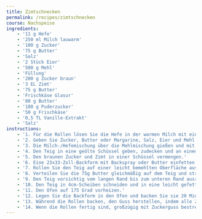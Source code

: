 ```yaml
---
title: Zimtschnecken 
permalink: /recipes/zimtschnecken
course: Nachspeise
ingredients: 
    - '11 g Hefe'
    - '250 ml Milch lauwarm'
    - '100 g Zucker'
    - '75 g Butter'
    - 'Salz'
    - '2 Stück Eier'
    - '500 g Mehl'
    - 'Füllung'
    - '200 g Zucker braun'
    - '3 EL Zimt'
    - '75 g Butter'
    - 'Frischkäse Glasur'
    - '80 g Butter'
    - '180 g Puderzucker'
    - '50 g Frischkäse'
    - '0,5 TL Vanille-Extrakt'
    - 'Salz'
instructions: 
    - '1. Für die Rollen lösen Sie die Hefe in der warmen Milch mit einem Teelöffel Zucker (Sie können einen Teelöffel aus der 1/2 Tasse Zucker nehmen) in einer großen Schüssel auf. Lassen Sie sie etwa 5 Minuten ruhen. Wenn die Hefe gut ist, beginnt sie aufzuschäumen.'
    - '2. Geben Sie Zucker, Butter oder Margarine, Salz, Eier und Mehl in die Schüssel Ihres Mixers und verrühren Sie es, bis es gut eingearbeitet ist.'
    - '3. Die Milch-/Hefemischung über die Mehlmischung gießen und mit dem Knethaken gut vermischen, bis sie gut eingearbeitet ist und der Teig vom Schüsselrand her sauber wird.'
    - '4. Den Teig in eine geölte Schüssel geben, zudecken und an einem warmen Ort ca. 1 Stunde gehen lassen oder bis der Teig sich verdoppelt hat.'
    - '5. Den braunen Zucker und Zimt in einer Schüssel vermengen.'
    - '6. Eine 23x33-Zoll-Backform mit Backspray oder Butter einfetten.'
    - '7. Rollen Sie den Teig auf einer leicht bemehlten Oberfläche aus, bis er etwa 40cm lang und 30cm breit ist. Er sollte etwa 0,6cm dick sein.'
    - '8. Verteilen Sie die 75g Butter gleichmäßig auf dem Teig und streuen Sie dann den Zucker gleichmäßig über die Oberfläche des Teigs.'
    - '9. Den Teig vorsichtig vom langen Rand bis zum unteren Rand ausrollen.'
    - '10. Den Teig in 4cm-Scheiben schneiden und in eine leicht gefettete Backform legen. Sie können auch Zahnseide verwenden, um den Teig in Scheiben zu schneiden, wie im Video zu sehen. Legen Sie die geschnittenen Rollen in die vorbereitete Form. Decken Sie sie mit einem sauberen Küchentuch oder Plastikfolie ab und lassen Sie sie weitere 30 Minuten oder bis zur doppelten Größe aufgehen.'
    - '11. Den Ofen auf 175 Grad vorheizen.'
    - '12. Legen Sie die Backform in den Ofen und backen Sie sie 20 Minuten oder bis sie goldbraun sind. Die Garzeit kann stark variieren!'
    - '13. Während die Rollen backen, den Guss herstellen, indem alle Zutaten für den Guss verrührt und mit einem elektrischen Rührgerät gut geschlagen werden, bis sie flaumig und glatt sind.'
    - '14. Wenn die Rollen fertig sind, großzügig mit Zuckerguss bestreichen.'
---
```


